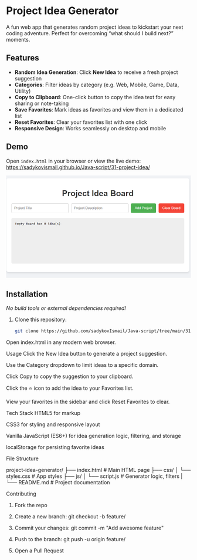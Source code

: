 # Project Idea Generator

A fun web app that generates random project ideas to kickstart your next coding adventure. Perfect for overcoming “what should I build next?” moments.

## Features

- **Random Idea Generation**: Click **New Idea** to receive a fresh project suggestion  
- **Categories**: Filter ideas by category (e.g. Web, Mobile, Game, Data, Utility)  
- **Copy to Clipboard**: One-click button to copy the idea text for easy sharing or note-taking  
- **Save Favorites**: Mark ideas as favorites and view them in a dedicated list  
- **Reset Favorites**: Clear your favorites list with one click  
- **Responsive Design**: Works seamlessly on desktop and mobile  

## Demo

Open `index.html` in your browser or view the live demo:  
<https://sadykovismail.github.io/Java-script/31-project-idea/>

![Screenshot of the Project Idea Generator app](./screenshot.png)

## Installation

_No build tools or external dependencies required!_

1. Clone this repository:
   ```bash
   git clone https://github.com/sadykovIsmail/Java-script/tree/main/31-project-idea
Open index.html in any modern web browser.

Usage
Click the New Idea button to generate a project suggestion.

Use the Category dropdown to limit ideas to a specific domain.

Click Copy to copy the suggestion to your clipboard.

Click the ⭐ icon to add the idea to your Favorites list.

View your favorites in the sidebar and click Reset Favorites to clear.

Tech Stack
HTML5 for markup

CSS3 for styling and responsive layout

Vanilla JavaScript (ES6+) for idea generation logic, filtering, and storage

localStorage for persisting favorite ideas

File Structure

project-idea-generator/
├── index.html             # Main HTML page
├── css/
│   └── styles.css         # App styles
├── js/
│   └── script.js           # Generator logic, filters
|
└── README.md              # Project documentation


Contributing
1) Fork the repo

2) Create a new branch:
git checkout -b feature/<your-branch-name>

3) Commit your changes:
git commit -m "Add awesome feature"

4) Push to the branch:
git push -u origin feature/<your-branch-name>

5) Open a Pull Request